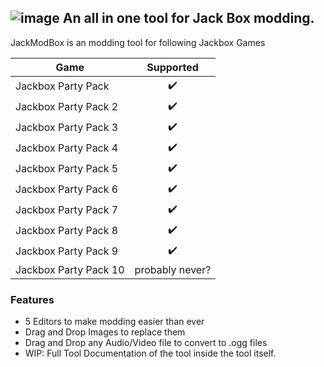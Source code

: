 ![image](https://user-images.githubusercontent.com/55576076/235744067-64cebf4d-3fbe-4cfc-90bf-2d5fa8c0425d.png)
An all in one tool for Jack Box modding.
---

JackModBox is an modding tool for following Jackbox Games

| Game  | Supported |
| ------------- | :-------------: |
| Jackbox Party Pack   | ✔️  |
| Jackbox Party Pack 2  | ✔️  |
| Jackbox Party Pack 3  | ✔️  |
| Jackbox Party Pack 4  | ✔️  |
| Jackbox Party Pack 5  | ✔️  |
| Jackbox Party Pack 6  | ✔️  |
| Jackbox Party Pack 7  | ✔️  |
| Jackbox Party Pack 8  | ✔️  |
| Jackbox Party Pack 9  | ✔️  |
| Jackbox Party Pack 10 | probably never? |

### Features

- 5 Editors to make modding easier than ever
- Drag and Drop Images to replace them
- Drag and Drop any Audio/Video file to convert to .ogg files
- WIP: Full Tool Documentation of the tool inside the tool itself.
